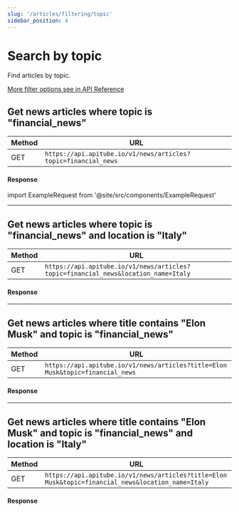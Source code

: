 ```yaml
---
slug: '/articles/filtering/topic'
sidebar_position: 4
---
```


# Search by topic

Find articles by topic.

[More filter options see in API Reference](/api-reference/get-news-articles)

## Get news articles where topic is "financial_news"

| Method | URL                                                        |
|--------|------------------------------------------------------------|
| GET    | `https://api.apitube.io/v1/news/articles?topic=financial_news` |

#### Response
import ExampleRequest from '@site/src/components/ExampleRequest'

<ExampleRequest url="https://api.apitube.io/v1/news/articles?limit=2&topic=financial_news"></ExampleRequest>

---

## Get news articles where topic is "financial_news" and location is "Italy"

| Method | URL                                                                            |
|--------|--------------------------------------------------------------------------------|
| GET    | `https://api.apitube.io/v1/news/articles?topic=financial_news&location_name=Italy` |

#### Response

<ExampleRequest url="https://api.apitube.io/v1/news/articles?limit=2&topic=financial_news&location_name=Italy"></ExampleRequest>

---

## Get news articles where title contains "Elon Musk" and topic is "financial_news"

| Method | URL                                                                        |
|--------|----------------------------------------------------------------------------|
| GET    | `https://api.apitube.io/v1/news/articles?title=Elon Musk&topic=financial_news` |

#### Response

<ExampleRequest url="https://api.apitube.io/v1/news/articles?limit=2&title=Elon Musk&topic=financial_news"></ExampleRequest>

---

## Get news articles where title contains "Elon Musk" and topic is "financial_news" and location is "Italy"

| Method | URL                                                                                            |
|--------|------------------------------------------------------------------------------------------------|
| GET    | `https://api.apitube.io/v1/news/articles?title=Elon Musk&topic=financial_news&location_name=Italy` |

#### Response

<ExampleRequest url="https://api.apitube.io/v1/news/articles?limit=2&title=Elon Musk&topic=financial_news&location_name=Italy"></ExampleRequest>
